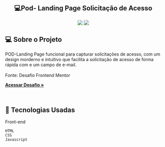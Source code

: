 <h2 align="center"> 💻Pod- Landing Page Solicitação de Acesso</h2> 

<p align="center">
  

  <img max-width="auto" height="auto"  src="https://github.com/user-attachments/assets/66cea0cf-6da9-4ee9-9370-18f6aebd7a6e">
  <img max-width="auto" height="auto"  src="https://github.com/user-attachments/assets/f71c96c1-93c5-4337-aaba-2833325a8d61">



</p> 





## 💻  Sobre o Projeto

POD-Landing Page funcional para capturar solicitações de acesso, com um design morderno e intuitivo que facilita a solicitação de acesso de forma rápida com e um campo de e-mail.
<br>
<br>
Fonte: Desafio Frontend Mentor

<a href="https://sara01romao.github.io/pod-landing-solicitacao-de-acesso-html-css-javascript/" target="_blank"><strong>Acessar Desafio »</strong></a>

<br>





## :rocket: Tecnologias Usadas


Front-end 
```
HTML
CSS
Javascript
```
